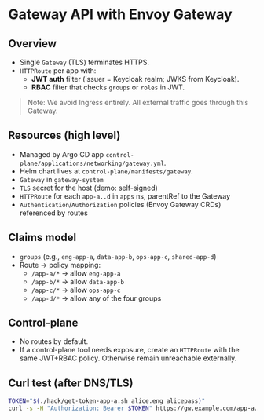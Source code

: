 # Gateway API with Envoy Gateway

## Overview
- Single `Gateway` (TLS) terminates HTTPS.
- `HTTPRoute` per app with:
  - **JWT auth** filter (issuer = Keycloak realm; JWKS from Keycloak).
  - **RBAC** filter that checks `groups` or `roles` in JWT.

> Note: We avoid Ingress entirely. All external traffic goes through this Gateway.

## Resources (high level)
- Managed by Argo CD app `control-plane/applications/networking/gateway.yml`.
- Helm chart lives at `control-plane/manifests/gateway`.
- `Gateway` in `gateway-system`
- `TLS` secret for the host (demo: self-signed)
- `HTTPRoute` for each `app-a..d` in `apps` ns, parentRef to the Gateway
- `Authentication`/`Authorization` policies (Envoy Gateway CRDs) referenced by routes

## Claims model
- `groups` (e.g., `eng-app-a`, `data-app-b`, `ops-app-c`, `shared-app-d`)
- Route → policy mapping:
  - `/app-a/*` → allow `eng-app-a`
  - `/app-b/*` → allow `data-app-b`
  - `/app-c/*` → allow `ops-app-c`
  - `/app-d/*` → allow any of the four groups

## Control-plane
- No routes by default.
- If a control-plane tool needs exposure, create an `HTTPRoute` with the same JWT+RBAC policy. Otherwise remain unreachable externally.

## Curl test (after DNS/TLS)
```bash
TOKEN="$(./hack/get-token-app-a.sh alice.eng alicepass)"
curl -s -H "Authorization: Bearer $TOKEN" https://gw.example.com/app-a/health
